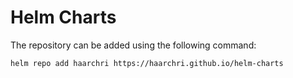 # Helm Charts

The repository can be added using the following command:
```bash
helm repo add haarchri https://haarchri.github.io/helm-charts
```